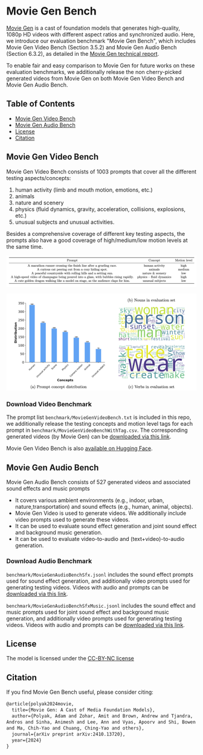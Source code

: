 # Movie Gen Bench
[Movie Gen](https://ai.meta.com/research/movie-gen/) is a cast of foundation models that generates high-quality, 1080p HD videos with different aspect ratios and synchronized audio.
Here, we introduce our evaluation benchmark "Movie Gen Bench", which includes Movie Gen Video Bench (Section 3.5.2) and Movie Gen Audio Bench (Section 6.3.2), as detailed in the [Movie Gen technical report](https://ai.meta.com/static-resource/movie-gen-research-paper).

To enable fair and easy comparison to Movie Gen for future works on these evaluation benchmarks, we additionally release the non cherry-picked generated videos from Movie Gen on both Movie Gen Video Bench and Movie Gen Audio Bench.

## Table of Contents
- [Movie Gen Video Bench](#movie-gen-video-bench)
- [Movie Gen Audio Bench](#movie-gen-audio-bench)
- [License](#license)
- [Citation](#citation)

## Movie Gen Video Bench
Movie Gen Video Bench consists of 1003 prompts that cover all the different testing aspects/concepts:
 1. human activity (limb and mouth motion, emotions, etc.)
 2. animals
 3. nature and scenery 
 4. physics (fluid dynamics, gravity, acceleration, collisions, explosions, etc.)
 5. unusual subjects and unusual activities. 

Besides a comprehensive coverage of different key testing aspects, the prompts also have a good coverage of high/medium/low motion levels at the same time. 

![Example](images/example.png)

![Prompt Concept Distribution](images/distribution.png)

### Download Video Benchmark

The prompt list ```benchmark/MovieGenVideoBench.txt``` is included in this repo, we additionally release the testing concepts and motion level tags for each prompt in ```benchmark/MovieGenVideoBenchWithTag.csv```. The corresponding generated videos (by Movie Gen) can be [downloaded via this link](https://d14whct5a0wtwm.cloudfront.net/moviegen/MovieGenVideoBench.tar.gz).

Movie Gen Video Bench is also [available on Hugging Face](https://huggingface.co/datasets/meta-ai-for-media-research/movie_gen_video_bench).

## Movie Gen Audio Bench

Movie Gen Audio Bench consists of 527 generated videos and associated sound effects and music prompts
* It covers various ambient environments (e.g., indoor, urban, nature,transportation) and sound effects (e.g., human, animal, objects).
* Movie Gen Video is used to generate videos. We additionally include video prompts used to generate these videos.
* It can be used to evaluate sound effect generation and joint sound effect and background music generation.
* It can be used to evaluate video-to-audio and (text+video)-to-audio generation.

### Download Audio Benchmark 

```benchmark/MovieGenAudioBenchSfx.jsonl``` includes the sound effect prompts used for sound effect generation, and additionally video prompts used for generating testing videos. 
Videos with audio and prompts can be [downloaded via this link](https://d14whct5a0wtwm.cloudfront.net/moviegen/MovieGenAudioBenchSfx.tar.gz).

```benchmark/MovieGenAudioBenchSfxMusic.jsonl``` includes the sound effect and music prompts used for joint sound effect and background music generation, and additionally video prompts used for generating testing videos.
Videos with audio and prompts can be [downloaded via this link](https://d14whct5a0wtwm.cloudfront.net/moviegen/MovieGenAudioBenchSfxMusic.tar.gz).


## License

The model is licensed under the [CC-BY-NC license](LICENSE)

## Citation

If you find Movie Gen Bench useful, please consider citing:
```
@article{polyak2024movie,
  title={Movie Gen: A Cast of Media Foundation Models},
  author={Polyak, Adam and Zohar, Amit and Brown, Andrew and Tjandra, Andros and Sinha, Animesh and Lee, Ann and Vyas, Apoorv and Shi, Bowen and Ma, Chih-Yao and Chuang, Ching-Yao and others},
  journal={arXiv preprint arXiv:2410.13720},
  year={2024}
}
```
